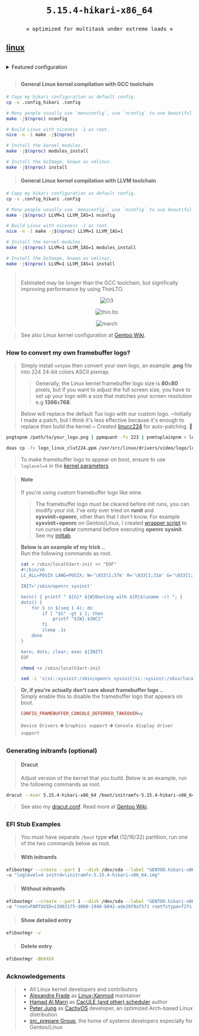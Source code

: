 # <p align="center">`5.15.4-hikari-x86_64`</p>

<p align="center"><samp>✲ optimized for multitask under extreme loads ✲</samp></p>

## [linux](./linux) <img alt="" align="right" src="https://badges.pufler.dev/visits/owl4ce/hikari-x86_64?style=flat-square&label=&color=000000&logo=GitHub&logoColor=white&labelColor=373e4d"/>

<p align="center"><a href="#general-linux-kernel-compilation-with-gcc-toolchain"><img alt="" src="https://repository-images.githubusercontent.com/308812995/e978591c-11ed-452f-bab8-718c2fca29cf"/></a></p>

<details>
<summary>Featured configuration</summary>
  
  <br>
  
  > * Linux souces based on [Xanmod-~~CacULE~~ patchset](https://xanmod.org) with [Gentoo patches](https://wiki.gentoo.org/wiki/Project:Kernel/Gentoo-sources) from [src_prepare-overlay](https://gitlab.com/src_prepare/src_prepare-overlay/-/tree/master/sys-kernel/xanmod-sources)
  > * Implement [LRNG](https://github.com/smuellerDD/lrng) to provide sufficient entropy during boot as well as virtual environments and SSDs
  > * Use Voluntary Kernel Preemption to allows applications run more smoothly even system under loads
  > * Use balanced 500Hz timer frequency for fast desktop interactivity and smoothness with energy-efficient
  > * Use [Clang/LLVM toolchain](https://kernel.org/doc/html/latest/kbuild/llvm.html) with O3 optimization for processor family x86-64-v3 and ThinLTO by default
  > * Use [LZ4](https://github.com/lz4/lz4) compressed bzImage by default for fastest de/compression speed with low compression ratio
  > * Use [BFQ I/O Scheduler](https://kernel.org/doc/html/latest/block/bfq-iosched.html) which guarantees high system, application responsiveness, and low-latency
  > * Use [Performance Governor](https://kernel.org/doc/html/latest/admin-guide/pm/cpufreq.html) by default for max CPU speed, change if too high energy consumptions
  > * Use [LZ4](https://github.com/lz4/lz4) with [z3fold](https://kernel.org/doc/html/latest/vm/z3fold.html) zswap compressed block by default which balanced between ratio and speed
  > * Disabled unused features like 5-level page tables, debugging, kexec, kprobes, NUMA, Xen, etc.
  > * Enabled F2FS (SSD) and EXT4 (HDD) as built-in which optimized, and BTRFS as module
  > * Enabled AMD-specific or Intel-specific features, other SoCs are all disabled
  > * Enabled [AMD-pstate](https://lore.kernel.org/lkml/20211029130241.1984459-1-ray.huang@amd.com/T) driver for schedutil and ondemand governor
  > * Enabled New Paragon's Software [NTFS3](https://kernel.org/doc/html/latest/filesystems/ntfs3.html) driver
  > * Full-support [EFI stub](https://kernel.org/doc/html/latest/admin-guide/efi-stub.html) w/o initramfs
  > * Many more.

</details>

##  
> #### General Linux kernel compilation with GCC toolchain
```sh
# Copy my hikari configuration as default config.
cp -v .config_hikari .config

# Many people usually use `menuconfig`, use `nconfig` to use beautiful curses interface.
make -j$(nproc) nconfig 

# Build Linux with niceness -1 as root.
nice -n -1 make -j$(nproc)

# Install the kernel modules.
make -j$(nproc) modules_install

# Install the bzImage, known as vmlinuz.
make -j$(nproc) install
```
> #### General Linux kernel compilation with LLVM toolchain
```sh
# Copy my hikari configuration as default config.
cp -v .config_hikari .config

# Many people usually use `menuconfig`, use `nconfig` to use beautiful curses interface.
make -j$(nproc) LLVM=1 LLVM_IAS=1 nconfig

# Build Linux with niceness -1 as root.
nice -n -1 make -j$(nproc) LLVM=1 LLVM_IAS=1

# Install the kernel modules.
make -j$(nproc) LLVM=1 LLVM_IAS=1 modules_install

# Install the bzImage, known as vmlinuz.
make -j$(nproc) LLVM=1 LLVM_IAS=1 install
```
> ㅤ  
> Estimated may be longer than the GCC toolchain, but significally improving performance by using ThinLTO.
> <p align="center"><img src="./.github/screenshots/2021-10-30-072210_1301x748_scrot.png" alt="O3"/></p>
> <p align="center"><img src="./.github/screenshots/2021-10-30-073344_1301x748_scrot.png" alt="thin.lto"/></p>
> <p align="center"><img src="./.github/screenshots/2021-10-30-072151_1301x748_scrot.png" alt="march"/></p>

> See also Linux kernel configuration at [Gentoo Wiki](https://wiki.gentoo.org/wiki/Kernel/Configuration).

##  
### How to convert my own framebuffer logo?
> Simply install `netpbm` then convert your own logo, an example **.png** file into 224 24-bit colors ASCII pixmap.
> 
> > Generally, the Linux kernel framebuffer logo size is **80**x**80** pixels, but if you want to adjust the full screen size, you have to set up your logo with a size that matches your screen resolution e.g **1366**x**768**.
>
> Below will replace the default Tux logo with our custom logo. ~Initially I made a patch, but I think it's less effective because it's enough to replace then build the kernel.~ Created [linucc224](https://github.com/owl4ce/linucc224) for auto-patching. :tada:
```sh
pngtopnm /path/to/your_logo.png | ppmquant -fs 223 | pnmtoplainpnm > logo_linux_clut224.ppm

doas cp -fv logo_linux_clut224.ppm /usr/src/linux/drivers/video/logo/logo_linux_clut224.ppm
```

> To make framebuffer logo to appear on boot, ensure to use `loglevel=4` in the [kernel parameters](https://wiki.archlinux.org/index.php/Kernel_parameters).

> #### Note
> If you're using custom framebuffer logo like mine.  
> > The framebuffer logo must be cleared before init runs, you can modify your init. I've only ever tried on **runit** and **sysvinit**+**openrc**, other than that I don't know. For example **sysvinit**+**openrc** on Gentoo/Linux, I created [wrapper script](https://github.com/owl4ce/hmg/blob/main/sbin/localh3art-init) to run curses **clear** command before executing **openrc sysinit**. See my [inittab](https://github.com/owl4ce/hmg/blob/main/etc/inittab#L19-L20).  
> 
> **Below is an example of my trick ..**  
> Run the following commands as root.
> ```sh
> cat > /sbin/localh3art-init << "EOF"
> #!/bin/sh
> LC_ALL=POSIX LANG=POSIX; W='\033[1;37m' R='\033[1;31m' G='\033[1;32m' NC='\033[0m'
> 
> INIT='/sbin/openrc sysinit'
> 
> kern() { printf " ${G}* ${W}Booting with ${R}$(uname -r) "; }
> dots() {
>     for S in $(seq 1 4); do
>         if [ "$S" -gt 1 ]; then
>             printf "${W}.${NC}"
>         fi
>         sleep .1s
>     done
> }
> 
> kern; dots; clear; exec ${INIT}
> EOF
> ```
> ```sh
> chmod +x /sbin/localh3art-init
> ```
> ```sh
> sed -i 's|si::sysinit:/sbin/openrc sysinit|si::sysinit:/sbin/localh3art-init|' /etc/inittab

> **Or, if you're actually don't care about framebuffer logo ..**  
> Simply enable this to disable the framebuffer logo that appears on boot.
> ```cfg  
> CONFIG_FRAMEBUFFER_CONSOLE_DEFERRED_TAKEOVER=y
> ```
> `Device Drivers` 🡲 `Graphics support` 🡲 `Console display driver support`

##  
### Generating initramfs (optional)
> #### Dracut
> Adjust version of the kernel that you build. Below is an example, run the following commands as root.
```sh
dracut --kver 5.15.4-hikari-x86_64 /boot/initramfs-5.15.4-hikari-x86_64.img --force
```
> See also my [dracut.conf](https://github.com/owl4ce/hmg/blob/main/etc/dracut.conf). Read more at [Gentoo Wiki](https://wiki.gentoo.org/wiki/Dracut).

##  
### EFI Stub Examples
> You must have separate `/boot` type **vfat** (12/16/32) partition, run one of the two commands below as root.  

> #### With initramfs
```sh
efibootmgr --create --part 1 --disk /dev/sda --label "GENTOO.hikari-x86_64" --loader "\vmlinuz-5.15.4-hikari-x86_64" \
-u "loglevel=4 initrd=\initramfs-5.15.4-hikari-x86_64.img"
```
> #### Without initramfs
```sh
efibootmgr --create --part 1 --disk /dev/sda --label "GENTOO.hikari-x86_64" --loader "\vmlinuz-5.15.4-hikari-x86_64" \
-u "root=PARTUUID=13992175-d060-1948-b042-ade29f8af571 rootfstype=f2fs rootflags=gc_merge,checkpoint_merge,compress_algorithm=lz4,compress_extension=*,compress_chksum,compress_cache,atgc loglevel=4"
```
> #### Show detailed entry
```sh
efibootmgr -v
```
> #### Delete entry
```sh
efibootmgr -BbXXXX
```

##  
### Acknowledgements
> * All Linux kernel developers and contributors
> * [Alexandre Frade](https://github.com/xanmod) as [Linux-Xanmod](https://xanmod.org) maintainer
> * [Hamad Al Marri](https://github.com/hamadmarri) as [CacULE (and other) scheduler](https://github.com/hamadmarri/cacule-cpu-scheduler) author
> * [Peter Jung](https://github.com/ptr1337) as [CachyOS](https://cachyos.org) developer, an optimized Arch-based Linux distribution
> * [src_prepare Group](https://src_prepare.gitlab.io), the home of systems developers especially for Gentoo/Linux
